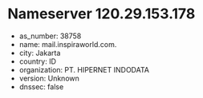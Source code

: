 # Nameserver 120.29.153.178

* as_number: 38758
* name: mail.inspiraworld.com.
* city: Jakarta
* country: ID
* organization: PT. HIPERNET INDODATA
* version: Unknown
* dnssec: false
